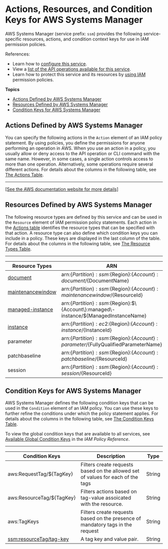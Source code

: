 # Actions, Resources, and Condition Keys for AWS Systems Manager<a name="list_awssystemsmanager"></a>

AWS Systems Manager \(service prefix: `ssm`\) provides the following service\-specific resources, actions, and condition context keys for use in IAM permission policies\.

References:
+ Learn how to [configure this service](https://docs.aws.amazon.com/systems-manager/latest/userguide/)\.
+ View a [list of the API operations available for this service](https://docs.aws.amazon.com/systems-manager/latest/APIReference/)\.
+ Learn how to protect this service and its resources by [using IAM](https://docs.aws.amazon.com/systems-manager/latest/userguide/auth-and-access-control.html) permission policies\.

**Topics**
+ [Actions Defined by AWS Systems Manager](#awssystemsmanager-actions-as-permissions)
+ [Resources Defined by AWS Systems Manager](#awssystemsmanager-resources-for-iam-policies)
+ [Condition Keys for AWS Systems Manager](#awssystemsmanager-policy-keys)

## Actions Defined by AWS Systems Manager<a name="awssystemsmanager-actions-as-permissions"></a>

You can specify the following actions in the `Action` element of an IAM policy statement\. By using policies, you define the permissions for anyone performing an operation in AWS\. When you use an action in a policy, you usually allow or deny access to the API operation or CLI command with the same name\. However, in some cases, a single action controls access to more than one operation\. Alternatively, some operations require several different actions\. For details about the columns in the following table, see [The Actions Table](reference_policies_actions-resources-contextkeys.md#actions_table)\.


****  
[\[See the AWS documentation website for more details\]](http://docs.aws.amazon.com/IAM/latest/UserGuide/list_awssystemsmanager.html)

## Resources Defined by AWS Systems Manager<a name="awssystemsmanager-resources-for-iam-policies"></a>

The following resource types are defined by this service and can be used in the `Resource` element of IAM permission policy statements\. Each action in the [Actions table](#awssystemsmanager-actions-as-permissions) identifies the resource types that can be specified with that action\. A resource type can also define which condition keys you can include in a policy\. These keys are displayed in the last column of the table\. For details about the columns in the following table, see [The Resource Types Table](reference_policies_actions-resources-contextkeys.md#resources_table)\.


****  

| Resource Types | ARN | Condition Keys | 
| --- | --- | --- | 
|   [ document ](https://docs.aws.amazon.com/systems-manager/latest/userguide/sysman-ssm-docs.html)  |  arn:$\{Partition\}:ssm:$\{Region\}:$\{Account\}:document/$\{DocumentName\}  |   [ aws:ResourceTag/$\{TagKey\} ](#awssystemsmanager-aws_ResourceTag___TagKey_)   [ ssm:resourceTag/tag\-key ](#awssystemsmanager-ssm_resourceTag_tag-key)   | 
|   [ maintenancewindow ](https://docs.aws.amazon.com/systems-manager/latest/userguide/systems-manager-maintenance.html)  |  arn:$\{Partition\}:ssm:$\{Region\}:$\{Account\}:maintenancewindow/$\{ResourceId\}  |   [ aws:ResourceTag/$\{TagKey\} ](#awssystemsmanager-aws_ResourceTag___TagKey_)   [ ssm:resourceTag/tag\-key ](#awssystemsmanager-ssm_resourceTag_tag-key)   | 
|   [ managed\-instance ](https://docs.aws.amazon.com/systems-manager/latest/userguide/what-is-systems-manager.html)  |  arn:$\{Partition\}:ssm:$\{Region\}:$\{Account\}:managed\-instance/$\{ManagedInstanceName\}  |   [ aws:ResourceTag/$\{TagKey\} ](#awssystemsmanager-aws_ResourceTag___TagKey_)   [ ssm:resourceTag/tag\-key ](#awssystemsmanager-ssm_resourceTag_tag-key)   | 
|   [ instance ](https://docs.aws.amazon.com/systems-manager/latest/userguide/iam-policy-structure.html#EC2_ARN_Format)  |  arn:$\{Partition\}:ec2:$\{Region\}:$\{Account\}:instance/$\{InstanceId\}  |   [ aws:ResourceTag/$\{TagKey\} ](#awssystemsmanager-aws_ResourceTag___TagKey_)   [ ssm:resourceTag/tag\-key ](#awssystemsmanager-ssm_resourceTag_tag-key)   | 
|   parameter  |  arn:$\{Partition\}:ssm:$\{Region\}:$\{Account\}:parameter/$\{FullyQualifiedParameterName\}  |   [ aws:ResourceTag/$\{TagKey\} ](#awssystemsmanager-aws_ResourceTag___TagKey_)   [ ssm:resourceTag/tag\-key ](#awssystemsmanager-ssm_resourceTag_tag-key)   | 
|   patchbaseline  |  arn:$\{Partition\}:ssm:$\{Region\}:$\{Account\}:patchbaseline/$\{ResourceId\}  |   [ aws:ResourceTag/$\{TagKey\} ](#awssystemsmanager-aws_ResourceTag___TagKey_)   [ ssm:resourceTag/tag\-key ](#awssystemsmanager-ssm_resourceTag_tag-key)   | 
|   session  |  arn:$\{Partition\}:ssm:$\{Region\}:$\{Account\}:session/$\{ResourceId\}  |  | 

## Condition Keys for AWS Systems Manager<a name="awssystemsmanager-policy-keys"></a>

AWS Systems Manager defines the following condition keys that can be used in the `Condition` element of an IAM policy\. You can use these keys to further refine the conditions under which the policy statement applies\. For details about the columns in the following table, see [The Condition Keys Table](reference_policies_actions-resources-contextkeys.md#context_keys_table)\.

To view the global condition keys that are available to all services, see [Available Global Condition Keys](reference_policies_condition-keys.html#AvailableKeys) in the *IAM Policy Reference*\.


****  

| Condition Keys | Description | Type | 
| --- | --- | --- | 
|   aws:RequestTag/$\{TagKey\}  | Filters create requests based on the allowed set of values for each of the tags | String | 
|   aws:ResourceTag/$\{TagKey\}  | Filters actions based on tag\-value assoicated with the resource\. | String | 
|   aws:TagKeys  | Filters create requests based on the presence of mandatory tags in the request | String | 
|   [ ssm:resourceTag/tag\-key ](https://docs.aws.amazon.com/systems-manager/latest/userguide/sysman-rc-setting-up-cmdsec.html)  | A tag key and value pair\. | String | 